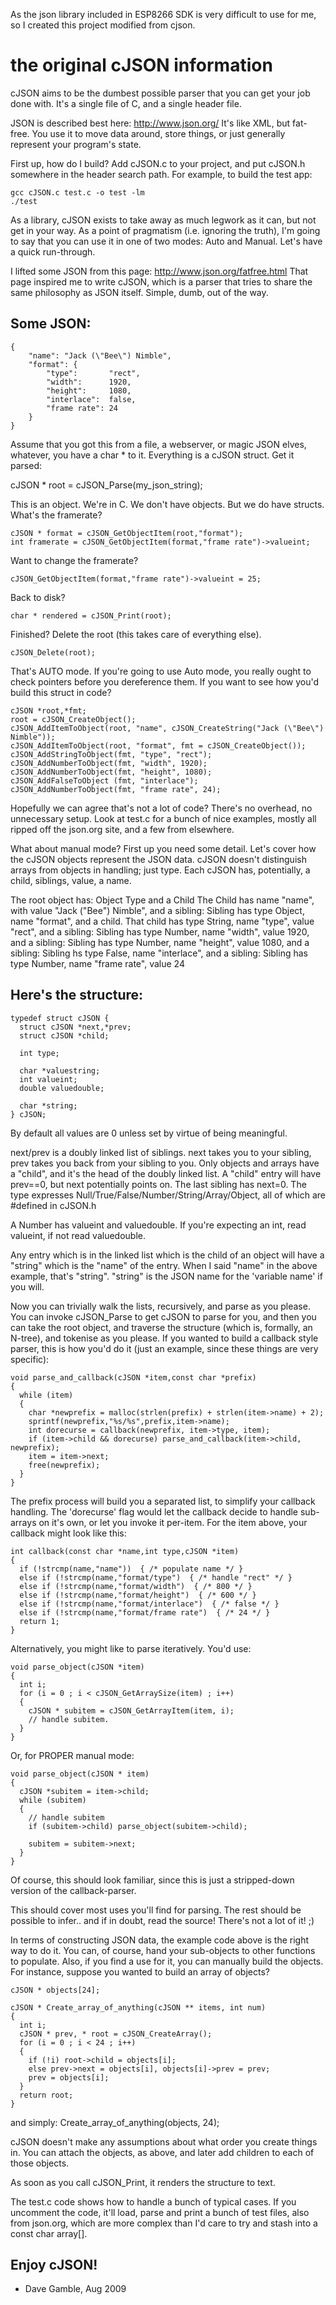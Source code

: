 As the json library included in ESP8266 SDK is very difficult to use for me, 
so I created this project modified from cjson.


# the original cJSON information

cJSON aims to be the dumbest possible parser that you can get your job done with.
It's a single file of C, and a single header file.

JSON is described best here: http://www.json.org/
It's like XML, but fat-free. You use it to move data around, store things, or just
generally represent your program's state.

First up, how do I build?
Add cJSON.c to your project, and put cJSON.h somewhere in the header search path.
For example, to build the test app:

    gcc cJSON.c test.c -o test -lm
    ./test

As a library, cJSON exists to take away as much legwork as it can, but not get in your way.
As a point of pragmatism (i.e. ignoring the truth), I'm going to say that you can use it
in one of two modes: Auto and Manual. Let's have a quick run-through.

I lifted some JSON from this page: http://www.json.org/fatfree.html
That page inspired me to write cJSON, which is a parser that tries to share the same
philosophy as JSON itself. Simple, dumb, out of the way.

Some JSON:
----------

    {
        "name": "Jack (\"Bee\") Nimble", 
        "format": {
            "type":       "rect", 
            "width":      1920, 
            "height":     1080, 
            "interlace":  false, 
            "frame rate": 24
        }
    }

Assume that you got this from a file, a webserver, or magic JSON elves, whatever,
you have a char * to it. Everything is a cJSON struct.
Get it parsed:

  cJSON * root = cJSON_Parse(my_json_string);

This is an object. We're in C. We don't have objects. But we do have structs.
What's the framerate?

    cJSON * format = cJSON_GetObjectItem(root,"format");
    int framerate = cJSON_GetObjectItem(format,"frame rate")->valueint;

Want to change the framerate?

    cJSON_GetObjectItem(format,"frame rate")->valueint = 25;

Back to disk?

    char * rendered = cJSON_Print(root);

Finished? Delete the root (this takes care of everything else).

    cJSON_Delete(root);

That's AUTO mode. If you're going to use Auto mode, you really ought to check pointers
before you dereference them. If you want to see how you'd build this struct in code?

    cJSON *root,*fmt;
    root = cJSON_CreateObject();  
    cJSON_AddItemToObject(root, "name", cJSON_CreateString("Jack (\"Bee\") Nimble"));
    cJSON_AddItemToObject(root, "format", fmt = cJSON_CreateObject());
    cJSON_AddStringToObject(fmt, "type", "rect");
    cJSON_AddNumberToObject(fmt, "width", 1920);
    cJSON_AddNumberToObject(fmt, "height", 1080);
    cJSON_AddFalseToObject (fmt, "interlace");
    cJSON_AddNumberToObject(fmt, "frame rate", 24);

Hopefully we can agree that's not a lot of code? There's no overhead, no unnecessary setup.
Look at test.c for a bunch of nice examples, mostly all ripped off the json.org site, and
a few from elsewhere.

What about manual mode? First up you need some detail.
Let's cover how the cJSON objects represent the JSON data.
cJSON doesn't distinguish arrays from objects in handling; just type.
Each cJSON has, potentially, a child, siblings, value, a name.

The root object has: Object Type and a Child
The Child has name "name", with value "Jack ("Bee") Nimble", and a sibling:
Sibling has type Object, name "format", and a child.
That child has type String, name "type", value "rect", and a sibling:
Sibling has type Number, name "width", value 1920, and a sibling:
Sibling has type Number, name "height", value 1080, and a sibling:
Sibling hs type False, name "interlace", and a sibling:
Sibling has type Number, name "frame rate", value 24

Here's the structure:
---------------------

    typedef struct cJSON {
      struct cJSON *next,*prev;
      struct cJSON *child;

      int type;

      char *valuestring;
      int valueint;
      double valuedouble;

      char *string;
    } cJSON;

By default all values are 0 unless set by virtue of being meaningful.

next/prev is a doubly linked list of siblings. next takes you to your sibling,
prev takes you back from your sibling to you.
Only objects and arrays have a "child", and it's the head of the doubly linked list.
A "child" entry will have prev==0, but next potentially points on. The last sibling has next=0.
The type expresses Null/True/False/Number/String/Array/Object, all of which are #defined in
cJSON.h

A Number has valueint and valuedouble. If you're expecting an int, read valueint, if not read
valuedouble.

Any entry which is in the linked list which is the child of an object will have a "string"
which is the "name" of the entry. When I said "name" in the above example, that's "string".
"string" is the JSON name for the 'variable name' if you will.

Now you can trivially walk the lists, recursively, and parse as you please.
You can invoke cJSON_Parse to get cJSON to parse for you, and then you can take
the root object, and traverse the structure (which is, formally, an N-tree),
and tokenise as you please. If you wanted to build a callback style parser, this is how
you'd do it (just an example, since these things are very specific):

    void parse_and_callback(cJSON *item,const char *prefix)
    {
      while (item)
      {
        char *newprefix = malloc(strlen(prefix) + strlen(item->name) + 2);
        sprintf(newprefix,"%s/%s",prefix,item->name);
        int dorecurse = callback(newprefix, item->type, item);
        if (item->child && dorecurse) parse_and_callback(item->child, newprefix);
        item = item->next;
        free(newprefix);
      }
    }

The prefix process will build you a separated list, to simplify your callback handling.
The 'dorecurse' flag would let the callback decide to handle sub-arrays on it's own, or
let you invoke it per-item. For the item above, your callback might look like this:

    int callback(const char *name,int type,cJSON *item)
    {
      if (!strcmp(name,"name"))  { /* populate name */ }
      else if (!strcmp(name,"format/type")  { /* handle "rect" */ }
      else if (!strcmp(name,"format/width")  { /* 800 */ }
      else if (!strcmp(name,"format/height")  { /* 600 */ }
      else if (!strcmp(name,"format/interlace")  { /* false */ }
      else if (!strcmp(name,"format/frame rate")  { /* 24 */ }
      return 1;
    }

Alternatively, you might like to parse iteratively.
You'd use:

    void parse_object(cJSON *item)
    {
      int i;
      for (i = 0 ; i < cJSON_GetArraySize(item) ; i++)
      {
        cJSON * subitem = cJSON_GetArrayItem(item, i);
        // handle subitem.  
      }
    }

Or, for PROPER manual mode:

    void parse_object(cJSON * item)
    {
      cJSON *subitem = item->child;
      while (subitem)
      {
        // handle subitem
        if (subitem->child) parse_object(subitem->child);
    
        subitem = subitem->next;
      }
    }

Of course, this should look familiar, since this is just a stripped-down version
of the callback-parser.

This should cover most uses you'll find for parsing. The rest should be possible
to infer.. and if in doubt, read the source! There's not a lot of it! ;)

In terms of constructing JSON data, the example code above is the right way to do it.
You can, of course, hand your sub-objects to other functions to populate.
Also, if you find a use for it, you can manually build the objects.
For instance, suppose you wanted to build an array of objects?

    cJSON * objects[24];

    cJSON * Create_array_of_anything(cJSON ** items, int num)
    {
      int i;
      cJSON * prev, * root = cJSON_CreateArray();
      for (i = 0 ; i < 24 ; i++)
      {
        if (!i) root->child = objects[i];
        else prev->next = objects[i], objects[i]->prev = prev;
        prev = objects[i];
      }
      return root;
    }
  
and simply: Create_array_of_anything(objects, 24);

cJSON doesn't make any assumptions about what order you create things in.
You can attach the objects, as above, and later add children to each
of those objects.

As soon as you call cJSON_Print, it renders the structure to text.

The test.c code shows how to handle a bunch of typical cases. If you uncomment
the code, it'll load, parse and print a bunch of test files, also from json.org,
which are more complex than I'd care to try and stash into a const char array[].

Enjoy cJSON!
-----------------------

- Dave Gamble, Aug 2009
